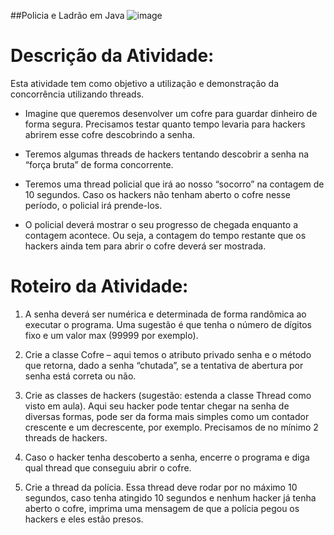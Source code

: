 ##Policia e Ladrão em Java
![image](https://github.com/roninchris/PoliciaLadraoJava/assets/102271783/d3ee117f-2a3b-4437-9b3b-25b998c35d1b)

# Descrição da Atividade:

Esta atividade tem como objetivo a utilização e demonstração da
concorrência utilizando threads.

- Imagine que queremos desenvolver um cofre para guardar
dinheiro de forma segura. Precisamos testar quanto tempo
levaria para hackers abrirem esse cofre descobrindo a senha.

- Teremos algumas threads de hackers tentando descobrir a
senha na “força bruta” de forma concorrente.

- Teremos uma thread policial que irá ao nosso “socorro” na
contagem de 10 segundos. Caso os hackers não tenham aberto
o cofre nesse período, o policial irá prende-los.

- O policial deverá mostrar o seu progresso de chegada
enquanto a contagem acontece. Ou seja, a contagem do tempo
restante que os hackers ainda tem para abrir o cofre deverá ser
mostrada.

# Roteiro da Atividade:

1. A senha deverá ser numérica e determinada de forma randômica ao executar o
programa. Uma sugestão é que tenha o número de dígitos fixo e um valor max (99999
por exemplo).

2. Crie a classe Cofre – aqui temos o atributo privado senha e o método que retorna,
dado a senha “chutada”, se a tentativa de abertura por senha está correta ou não.

3. Crie as classes de hackers (sugestão: estenda a classe Thread como visto em aula).
Aqui seu hacker pode tentar chegar na senha de diversas formas, pode ser da forma
mais simples como um contador crescente e um decrescente, por exemplo.
Precisamos de no mínimo 2 threads de hackers.

4. Caso o hacker tenha descoberto a senha, encerre o programa e diga qual thread que
conseguiu abrir o cofre.

5. Crie a thread da polícia. Essa thread deve rodar por no máximo 10 segundos, caso
tenha atingido 10 segundos e nenhum hacker já tenha aberto o cofre, imprima uma
mensagem de que a polícia pegou os hackers e eles estão presos.
